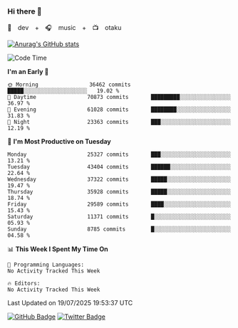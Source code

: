 ### Hi there 👋

🚀　dev　+　🎧　music　+　📺　otaku


[![Anurag's GitHub stats](https://github-readme-stats.vercel.app/api?username=koheitasaka&count_private=true&show_icons=true&theme=monokai)](https://github.com/koheitasaka/github-readme-stats)

<!--START_SECTION:waka-->
![Code Time](http://img.shields.io/badge/Code%20Time-1%2C161%20hrs%2023%20mins-blue)

**I'm an Early 🐤** 

```text
🌞 Morning                36462 commits       █████░░░░░░░░░░░░░░░░░░░░   19.02 % 
🌆 Daytime                70873 commits       █████████░░░░░░░░░░░░░░░░   36.97 % 
🌃 Evening                61028 commits       ████████░░░░░░░░░░░░░░░░░   31.83 % 
🌙 Night                  23363 commits       ███░░░░░░░░░░░░░░░░░░░░░░   12.19 % 
```
📅 **I'm Most Productive on Tuesday** 

```text
Monday                   25327 commits       ███░░░░░░░░░░░░░░░░░░░░░░   13.21 % 
Tuesday                  43404 commits       ██████░░░░░░░░░░░░░░░░░░░   22.64 % 
Wednesday                37322 commits       █████░░░░░░░░░░░░░░░░░░░░   19.47 % 
Thursday                 35928 commits       █████░░░░░░░░░░░░░░░░░░░░   18.74 % 
Friday                   29589 commits       ████░░░░░░░░░░░░░░░░░░░░░   15.43 % 
Saturday                 11371 commits       █░░░░░░░░░░░░░░░░░░░░░░░░   05.93 % 
Sunday                   8785 commits        █░░░░░░░░░░░░░░░░░░░░░░░░   04.58 % 
```


📊 **This Week I Spent My Time On** 

```text
💬 Programming Languages: 
No Activity Tracked This Week

🔥 Editors: 
No Activity Tracked This Week
```


 Last Updated on 19/07/2025 19:53:37 UTC
<!--END_SECTION:waka-->

[![GitHub Badge](https://img.shields.io/badge/GitHub-100000?style=for-the-badge&logo=github&logoColor=white)](https://github.com/koheitasaka)
[![Twitter Badge](https://img.shields.io/badge/Twitter-1DA1F2?style=for-the-badge&logo=twitter&logoColor=white)](https://twitter.com/sleep_asleep_)
